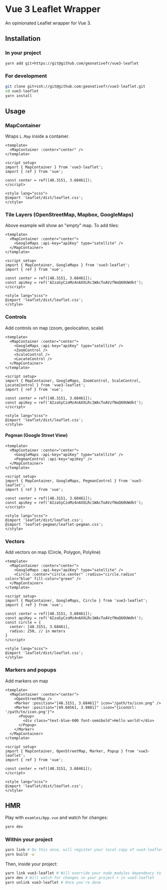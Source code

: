 # Vue 3 Leaflet Wrapper

An opinionated Leaflet wrapper for Vue 3.

## Installation

### In your project

```bash
yarn add git+https://git@github.com/geonativefr/vue3-leaflet
```

### For development

```bash
git clone git+ssh://git@github.com:geonativefr/vue3-leaflet.git
cd vue3-leaflet
yarn install
```

##  Usage

### MapContainer

Wraps `L.Map` inside a container.

```vue
<template>
  <MapContainer :center="center" />
</template>

<script setup>
import { MapContainer } from 'vue3-leaflet';
import { ref } from 'vue';

const center = ref([48.3151, 3.68461]);
</script>

<style lang="scss">
@import 'leaflet/dist/leaflet.css';
</style>
```

### Tile Layers (OpenStreetMap, Mapbox, GoogleMaps)

Above example will show an "empty" map. To add tiles:

```vue
<template>
  <MapContainer :center="center">
    <GoogleMaps :api-key="apiKey" type="satellite" />
  </MapContainer>
</template>

<script setup>
import { MapContainer, GoogleMaps } from 'vue3-leaflet';
import { ref } from 'vue';

const center = ref([48.3151, 3.68461]);
const apiKey = ref('AIzaSyCzoMz4nAXXLRc1WAcToAVzfNoQ60UWdkt');
</script>

<style lang="scss">
@import 'leaflet/dist/leaflet.css';
</style>
```

### Controls

Add controls on map (zoom, geolocation, scale)

```vue
<template>
  <MapContainer :center="center">
    <GoogleMaps :api-key="apiKey" type="satellite" />
    <ZoomControl />
    <ScaleControl />
    <LocateControl />
  </MapContainer>
</template>

<script setup>
import { MapContainer, GoogleMaps, ZoomControl, ScaleControl, LocateControl } from 'vue3-leaflet';
import { ref } from 'vue';

const center = ref([48.3151, 3.68461]);
const apiKey = ref('AIzaSyCzoMz4nAXXLRc1WAcToAVzfNoQ60UWdkt');
</script>

<style lang="scss">
@import 'leaflet/dist/leaflet.css';
</style>
```

#### Pegman (Google Street View)

```vue
<template>
  <MapContainer :center="center">
    <GoogleMaps :api-key="apiKey" type="satellite" />
    <PegmanControl :api-key="apiKey" />
  </MapContainer>
</template>

<script setup>
import { MapContainer, GoogleMaps, PegmanControl } from 'vue3-leaflet';
import { ref } from 'vue';

const center = ref([48.3151, 3.68461]);
const apiKey = ref('AIzaSyCzoMz4nAXXLRc1WAcToAVzfNoQ60UWdkt');
</script>

<style lang="scss">
@import 'leaflet/dist/leaflet.css';
@import 'leaflet-pegman/leaflet-pegman.css';
</style>
```

### Vectors

Add vectors on map (Circle, Polygon, Polyline)

```vue
<template>
  <MapContainer :center="center">
    <GoogleMaps :api-key="apiKey" type="satellite" />
    <Circle :center="circle.center" :radius="circle.radius" color="blue" fill-color="green" />
  </MapContainer>
</template>

<script setup>
import { MapContainer, GoogleMaps, Circle } from 'vue3-leaflet';
import { ref } from 'vue';

const center = ref([48.3151, 3.68461]);
const apiKey = ref('AIzaSyCzoMz4nAXXLRc1WAcToAVzfNoQ60UWdkt');
const circle = {
  center: [48.3151, 3.68461],
  radius: 250, // in meters
}
</script>

<style lang="scss">
@import 'leaflet/dist/leaflet.css';
</style>
```

### Markers and popups

Add markers on map

```vue
<template>
  <MapContainer :center="center">
    <OpenStreetMap />
    <Marker :position="[48.3151, 3.68461]" icon="/path/to/icon.png" />
    <Marker :position="[49.68561, 3.9881]" :icon="{iconUrl: '/path/to/icon.png'}">
      <Popup>
        <div class="text-blue-600 font-semibold">Hello world!</div>
      </Popup>
    </Marker>
  </MapContainer>
</template>

<script setup>
import { MapContainer, OpenStreetMap, Marker, Popup } from 'vue3-leaflet';
import { ref } from 'vue';

const center = ref([48.3151, 3.68461]);
</script>

<style lang="scss">
@import 'leaflet/dist/leaflet.css';
</style>
```

## HMR

Play with `examles/App.vue` and watch for changes:

```bash
yarn dev
```

### Within your project

```bash
yarn link # Do this once, will register your local copy of vue3-leaflet as a local repository
yarn build -w
```

Then, inside your project:

```bash
yarn link vue3-leaflet # Will override your node_modules dependency to use your local copy
yarn dev # Will watch for changes in your project + in vue3-leaflet
yarn unlink vue3-leaflet # Once you're done
```
